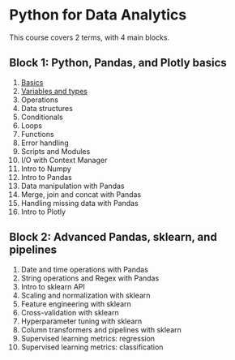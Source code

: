 # Python for Data Analytics

This course covers 2 terms, with 4 main blocks.

## Block 1: Python, Pandas, and Plotly basics

1. [Basics](/01_basics/01_basics.md)
2. [Variables and types](/02_variables_and_types/02_variables_and_types.md)
3. Operations
4. Data structures
5. Conditionals
6. Loops
7. Functions
8. Error handling
9. Scripts and Modules
10. I/O with Context Manager
11. Intro to Numpy
12. Intro to Pandas
13. Data manipulation with Pandas
14. Merge, join and concat with Pandas
15. Handling missing data with Pandas
16. Intro to Plotly

## Block 2: Advanced Pandas, sklearn, and pipelines

1. Date and time operations with Pandas
2. String operations and Regex with Pandas
3. Intro to sklearn API
4. Scaling and normalization with sklearn
5. Feature engineering with sklearn
6. Cross-validation with sklearn
7. Hyperparameter tuning with sklearn
8. Column transformers and pipelines with sklearn
9. Supervised learning metrics: regression
10. Supervised learning metrics: classification
